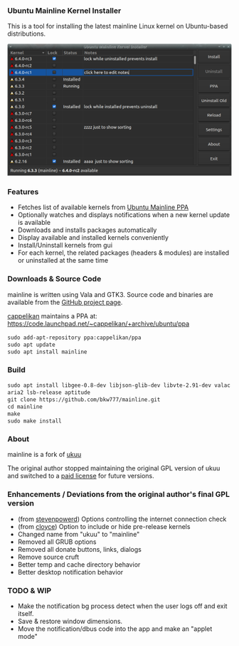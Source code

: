 ### Ubuntu Mainline Kernel Installer
This is a tool for installing the latest mainline Linux kernel on Ubuntu-based distributions.

![Main window screenshot](main_window.png)

### Features
* Fetches list of available kernels from [Ubuntu Mainline PPA](http://kernel.ubuntu.com/~kernel-ppa/mainline/)
* Optionally watches and displays notifications when a new kernel update is available
* Downloads and installs packages automatically
* Display available and installed kernels conveniently
* Install/Uninstall kernels from gui
* For each kernel, the related packages (headers & modules) are installed or uninstalled at the same time

### Downloads & Source Code
mainline is written using Vala and GTK3. Source code and binaries are available from the [GitHub project page](https://github.com/bkw777/mainline).

[cappelikan](https://github.com/cappelikan) maintains a PPA at: <https://code.launchpad.net/~cappelikan/+archive/ubuntu/ppa>

	sudo add-apt-repository ppa:cappelikan/ppa
	sudo apt update
	sudo apt install mainline

### Build
	sudo apt install libgee-0.8-dev libjson-glib-dev libvte-2.91-dev valac aria2 lsb-release aptitude
	git clone https://github.com/bkw777/mainline.git
	cd mainline
	make
	sudo make install

### About
mainline is a fork of [ukuu](https://github.com/teejee2008/ukuu)

The original author stopped maintaining the original GPL version of ukuu and switched to a [paid license](https://teejeetech.in/tag/ukuu/) for future versions.

### Enhancements / Deviations from the original author's final GPL version
* (from [stevenpowerd](https://github.com/stevenpowered/ukuu)) Options controlling the internet connection check
* (from [cloyce](https://github.com/cloyce/ukuu)) Option to include or hide pre-release kernels
* Changed name from "ukuu" to "mainline"
* Removed all GRUB options
* Removed all donate buttons, links, dialogs
* Remove source cruft
* Better temp and cache directory behavior
* Better desktop notification behavior

### TODO & WIP
* Make the notification bg process detect when the user logs off and exit itself.
* Save & restore window dimensions.
* Move the notification/dbus code into the app and make an "applet mode"
